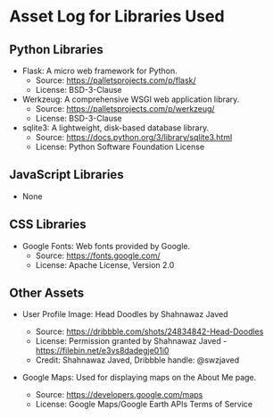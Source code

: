 # Asset Log for Libraries Used

## Python Libraries
- Flask: A micro web framework for Python.
  - Source: https://palletsprojects.com/p/flask/
  - License: BSD-3-Clause
- Werkzeug: A comprehensive WSGI web application library.
  - Source: https://palletsprojects.com/p/werkzeug/
  - License: BSD-3-Clause
- sqlite3: A lightweight, disk-based database library.
  - Source: https://docs.python.org/3/library/sqlite3.html
  - License: Python Software Foundation License

## JavaScript Libraries
- None

## CSS Libraries
- Google Fonts: Web fonts provided by Google.
  - Source: https://fonts.google.com/
  - License: Apache License, Version 2.0

## Other Assets
- User Profile Image: Head Doodles by Shahnawaz Javed
  - Source: https://dribbble.com/shots/24834842-Head-Doodles
  - License: Permission granted by Shahnawaz Javed - https://filebin.net/e3vs8dadegje01i0
  - Credit: Shahnawaz Javed, Dribbble handle: @swzjaved

- Google Maps: Used for displaying maps on the About Me page.
  - Source: https://developers.google.com/maps
  - License: Google Maps/Google Earth APIs Terms of Service
